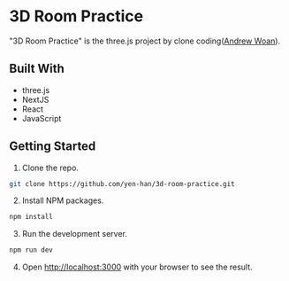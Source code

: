 
# 3D Room Practice

"3D Room Practice" is the three.js project by clone coding([Andrew Woan](https://www.youtube.com/watch?v=rxTb9ys834w&t=2120s&ab_channel=AndrewWoan)).


## Built With

- three.js
- NextJS
- React
- JavaScript

## Getting Started

1. Clone the repo.

```bash
git clone https://github.com/yen-han/3d-room-practice.git
```

2. Install NPM packages.

```bash
npm install
```

3. Run the development server.

```bash
npm run dev
```

4. Open [http://localhost:3000](http://localhost:3000) with your browser to see the result.
